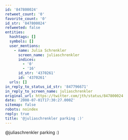 ```yaml
---
id: '847800024'
retweet_count: '0'
favorite_count: '0'
id_str: '847800024'
retweeted: false
entities:
  hashtags: []
  symbols: []
  user_mentions:
    - name: Julia Schrenkler
      screen_name: juliaschrenkler
      indices:
        - '0'
        - '16'
      id_str: '4370261'
      id: '4370261'
  urls: []
in_reply_to_status_id_str: '847796671'
in_reply_to_screen_name: juliaschrenkler
original_url: https://twitter.com/jth/status/847800024
date: '2008-07-01T17:30:27.000Z'
sitemap: false
robots: noindex
reply: true
title: '@juliaschrenkler parking :)'
---
```


@juliaschrenkler parking :)